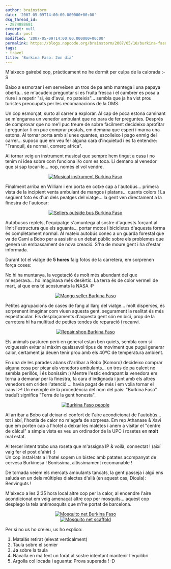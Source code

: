 ```yaml
---
author: brainstorm
date: '2007-05-09T14:00:00.000000+00:00'
dsq_thread_id:
- 2874888681
excerpt: null
layout: post
modified: '2007-05-09T14:00:00.000000+00:00'
permalink: https://blogs.nopcode.org/brainstorm/2007/05/10/burkina-faso-2on-dia/
tags:
- travel
title: 'Burkina Faso: 2on dia'
---
```


M'aixeco gairebé xop, pràcticament no he dormit per culpa de la calorada :-S

Baixo a esmorzar i em serveixen un tros de pa amb mantega i una papaya oberta... se m'acudeix preguntar si es fruita fresca i el cambrer es posa a riure i a repetir "si, és d'avui, no pateixis"... sembla que ja ha vist prou turistes preocupats per les recomanacions de la OMS.

Un cop esmorçat, surto al carrer a explorar. Al cap de poca estona caminant se m'enganxa un venedor ambulant que no para de fer preguntes. Després de comprovar que no me'l puc treure de sobre fàcilment decideixo aprofitar i preguntar-li on puc comprar postals, em demana que esperi i marxa una estona. Al tornar porta amb sí unes quantes, escolleixo i pago enmig del carrer... suposo que em veu fer alguna cara d'inquietud i es fa entendre: "Tranquil, és normal, comerç africa".

Al tornar veig un instrument musical que sempre hem tingut a casa i no tenim ni idea sobre com funciona i/o com es toca. Li demano al venedor que si sap tocar-lo... nop, només el vol vendre.

<div class='flickr_photo'>
  <center>
    <a href="https://www.flickr.com/photos/rvalls/2911092585/" title="Musical instrument Burkina Faso" target="_blank" class="flickr-image aligncenter"><img src="http://farm4.static.flickr.com/3235/2911092585_7e47c22a45_m.jpg" alt="Musical instrument Burkina Faso" class="" /></a>
  </center>
</div>

Finalment arriba en William i em porta en cotxe cap a l'autobus... primera vista de la incipient venta ambulant de mangos i platans... quants colors ! La següent foto és d'un dels peatges del viatge... la gent ven directament a la finestra de l'autocar:

<div class='flickr_photo'>
  <center>
    <a href="https://www.flickr.com/photos/rvalls/2911232029/" title="Sellers outside bus Burkina Faso" target="_blank" class="flickr-image aligncenter"><img src="http://farm4.static.flickr.com/3221/2911232029_c573e6329a_m.jpg" alt="Sellers outside bus Burkina Faso" class="" /></a>
  </center>
</div>

<!--more-->

  
Autobusos replets, l'equipatge s'amuntega al sostre d'aquests forçant al límit l'estructura que els aguanta... portar motos i bicicletes d'aquesta forma és completament normal. Al mateix autobús conec a un guarda forestal que va de Camí a Bobo per a assistir a un debat públic sobre els problemes que genera un embassament de nova creació. S'ha de moure gent i ha d'estar informada.

Durant tot el viatge de **5 hores** faig fotos de la carretera, em sorprenen força coses:

No hi ha muntanya, la vegetació és molt més abundant del que m'esperava... ho imaginava més desèrtic. La terra és de color vermell de mart, al que ens té acostumats la NASA :P 

<div class='flickr_photo'>
  <center>
    <a href="https://www.flickr.com/photos/rvalls/2911420283/" title="Mango seller Burkina Faso" target="_blank" class="flickr-image aligncenter"><img src="http://farm4.static.flickr.com/3283/2911420283_b8327ce994_m.jpg" alt="Mango seller Burkina Faso" class="" /></a>
  </center>
</div>

Petites agrupacions de cases de fang al llarg del viatge... molt disperses, és sorprenent imaginar com viuen aquesta gent, segurament la realitat és més espectacular. Els desplaçaments d'aquesta gent són en bici, prop de la carretera hi ha multitud de petites tendes de reparació i recanvi.

<div class='flickr_photo'>
  <center>
    <a href="https://www.flickr.com/photos/rvalls/2912583504/" title="Repair shop Burkina Faso" target="_blank" class="flickr-image aligncenter"><img src="http://farm4.static.flickr.com/3002/2912583504_17d8cb6786_m.jpg" alt="Repair shop Burkina Faso" class="" /></a>
  </center>
</div>

Els animals pasturen però en general estan ben quiets, sembla com si volguessin evitar al màxim qualssevol tipus de moviment que pugui generar calor, certament ja deuen tenir prou amb els 40ºC de temperatura ambient.

En una de les parades abans d'arribar a Bobo (Komoro) decideixo comprar alguna cosa per picar als venedors ambulants... un tros de pa calent no sembla perillós, i és boníssim :) Mentre l'estic endrapant la venedora em torna a demanar per la finestra, fa cara d'indignada i junt amb els altres venedors em criden l'atenció ... havia pagat de més i em volia tornar el canvi :-! Un exemple de la procedència del nom del país: "Burkina Faso" traduït significa "Terra de la gent honesta".

<div class='flickr_photo'>
  <center>
    <a href="https://www.flickr.com/photos/rvalls/2912136644/" title="Burkina Faso people" target="_blank" class="flickr-image aligncenter"><img src="http://farm4.static.flickr.com/3255/2912136644_d3b451d3f4_m.jpg" alt="Burkina Faso people" class="" /></a>
  </center>
</div>

Al arribar a Bobo cal deixar el confort de l'aire acondicionat de l'autobús... tot i així, l'hostia de calor no m'agafa de sorpresa. Em rep Athanase & Xavi que em porten cap a l'hotel a deixar les maletes i anem a visitar el "centre de càlcul" a simple vista es veu un ordinador de la UPC i rosetes en **molt** mal estat.

Al tercer intent trobo una roseta que m'assigna IP & voilà, connectat ! (així vaig fer el post d'ahir) :)  
Un cop instal·lats a l'hotel sopem un bistec amb patates acompanyat de cervesa Burkinesa ! Boníssima, altíssimament recomanable !

De tornada veiem els mercats ambulants tancats, la gent passeja i algú ens saluda en un dels múltiples dialectes d'allà (en aquest cas, Dioula): Benvinguts !

M'aixeco a les 2:35 hora local altre cop per la calor, al encendre l'aire acondicionat em veig amenaçat altre cop per mosquits... aquest cop desplego la tela antimosquits que m'he portat de barcelona.

<div class='flickr_photo'>
  <center>
    <a href="https://www.flickr.com/photos/rvalls/2911324869/" title="Mosquito net Burkina Faso" target="_blank" class="flickr-image aligncenter"><img src="http://farm4.static.flickr.com/3137/2911324869_d22f5b6350_m.jpg" alt="Mosquito net Burkina Faso" class="" /></a>
  </center>
</div>

<div class='flickr_photo'>
  <center>
    <a href="https://www.flickr.com/photos/rvalls/2912164640/" title="Mosquito net scaffold" target="_blank" class="flickr-image aligncenter"><img src="http://farm4.static.flickr.com/3086/2912164640_e7158603c1_m.jpg" alt="Mosquito net scaffold" class="" /></a>
  </center>
</div>

Per si no us ho creieu, us ho explico:

1.  Matalás retirat (elevat verticalment)
2.  Taula sobre el somier
3.  **Jo** sobre la taula
4.  Navalla en mà fent un forat al sostre intentant mantenir l'equilibri
5.  Argolla col·locada i aguanta: Prova superada ! :D